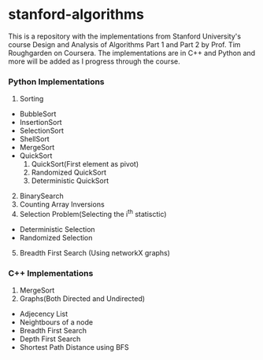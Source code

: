 # stanford-algorithms
This is a repository with the implementations from Stanford University's course Design and Analysis of Algorithms Part 1 and Part 2 by Prof. Tim Roughgarden on Coursera. The implementations are in C++ and Python and more will be added as I progress through the course.

### Python Implementations
1. Sorting
  * BubbleSort
  * InsertionSort
  * SelectionSort
  * ShellSort
  * MergeSort
  * QuickSort
    1. QuickSort(First element as pivot)
    2. Randomized QuickSort
    3. Deterministic QuickSort
2. BinarySearch
3. Counting Array Inversions
4. Selection Problem(Selecting the i<sup>th</sup> statisctic)
  * Deterministic Selection
  * Randomized Selection
5. Breadth First Search (Using networkX graphs)

### C++ Implementations
1. MergeSort
2. Graphs(Both Directed and Undirected)
  * Adjecency List
  * Neightbours of a node
  * Breadth First Search
  * Depth First Search 
  * Shortest Path Distance using BFS
  
